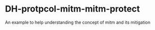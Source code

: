 # DH-protpcol-mitm-mitm-protect
An example to help understanding the concept of mitm and its mitigation
